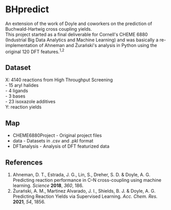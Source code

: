 # BHpredict

An extension of the work of Doyle and coworkers on the prediction of Buchwald-Hartwig cross coupling yields.  
This project started as a final deliverable for Cornell's CHEME 6880 (Industrial Big Data Analytics and Machine Learning) and was basically a re-implementation of Ahneman and Żurański's analysis in Python using the original 120 DFT features.<sup>1,2</sup>

## Dataset

X: 4140 reactions from High Throughput Screening  
        - 15 aryl halides  
        - 4 ligands  
        - 3 bases  
        - 23 isoxazole additives  
Y: reaction yields  

## Map

- CHEME6880Project - Original project files  
- data - Datasets in .csv and .pkl format  
- DFTanalysis - Analysis of DFT featurized data  


## References

1. Ahneman, D. T., Estrada, J. G., Lin, S., Dreher, S. D. & Doyle, A. G. Predicting reaction performance in C–N cross-coupling using machine learning. *Science* **2018**, *360*, 186.  
2. Żurański, A. M., Martinez Alvarado, J. I., Shields, B. J. & Doyle, A. G. Predicting Reaction Yields via Supervised Learning. *Acc. Chem. Res.* **2021**, *54*, 1856.
